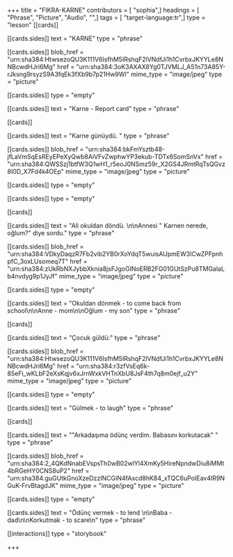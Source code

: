 +++
title = "FIKRA-KARNE"
contributors = [ "sophia",]
headings = [ "Phrase", "Picture", "Audio", "",]
tags = [ "target-language:tr",]
type = "lesson"
[[cards]]

[[cards.sides]]
text = "KARNE"
type = "phrase"

[[cards.sides]]
blob_href = "urn:sha384:HtwsezoQU3K111V6IsfhM5IRshqF2lVNdfJi1h1CvrbxJKYYLe8NNBcwdHJri6Mg"
href = "urn:sha384:3oK3AXAX8Yg0TJVMLJ_A51n73A85Y-rJksng9rsyzS9A3fqEk3fXb9b7p21Hw9Wl"
mime_type = "image/jpeg"
type = "picture"

[[cards.sides]]
type = "empty"

[[cards.sides]]
text = "Karne - Report card"
type = "phrase"

[[cards]]

[[cards.sides]]
text = "Karne günüydü. "
type = "phrase"

[[cards.sides]]
blob_href = "urn:sha384:bkFmYsztb48-jfLaVmSqEsREyEPeXyQwb8AiVFvZwphwYP3ekub-TDTx6SomSnVx"
href = "urn:sha384:QWSSzj1btfW3Q1wH1_r5eoJ0NSmz59r_X2GS4JRmtRqTsQGvz8I0D_X7Fd4k4OEp"
mime_type = "image/jpeg"
type = "picture"

[[cards.sides]]
type = "empty"

[[cards.sides]]
type = "empty"

[[cards]]

[[cards.sides]]
text = "Ali okuldan döndü. \n\nAnnesi \" Karnen nerede, oğlum?\" diye sordu."
type = "phrase"

[[cards.sides]]
blob_href = "urn:sha384:VDkyDaqzR7Fb2vib2YB0rXoYdqT5wuisAUpmEW3ICwZPFpnhpfC_3oxLUsomeq7T"
href = "urn:sha384:zUkRbNXJybbXknia8jsFJgoGINoERB2FG01GUtSzPu8TMGalaLb4nvdyg9p1JyJf"
mime_type = "image/jpeg"
type = "picture"

[[cards.sides]]
type = "empty"

[[cards.sides]]
text = "Okuldan dönmek - to come back from school\n\nAnne - mom\n\nOğlum - my son"
type = "phrase"

[[cards]]

[[cards.sides]]
text = "Çocuk güldü:"
type = "phrase"

[[cards.sides]]
blob_href = "urn:sha384:HtwsezoQU3K111V6IsfhM5IRshqF2lVNdfJi1h1CvrbxJKYYLe8NNBcwdHJri6Mg"
href = "urn:sha384:r3zfVsEq6k-85eFi_wKLbF2eXsKqjv6xJrnWxkVHTnXbU8JsF4th7q8m0ejf_u2Y"
mime_type = "image/jpeg"
type = "picture"

[[cards.sides]]
type = "empty"

[[cards.sides]]
text = "Gülmek - to laugh"
type = "phrase"

[[cards]]

[[cards.sides]]
text = "\"Arkadaşıma ödünç verdim. Babasını korkutacak\" "
type = "phrase"

[[cards.sides]]
blob_href = "urn:sha384:2_4QKdNnabEVspsTh0wB02wlYl4XmKy5HireNpndwDiu8iMMt4bRGeHY0CNS8uP2"
href = "urn:sha384:guGUtkGnoXzeDzzINCGiN4fAxcd8hK84_xTQC6uPoIEav4IR9NGuK-FrvBtagdJK"
mime_type = "image/jpeg"
type = "picture"

[[cards.sides]]
type = "empty"

[[cards.sides]]
text = "Ödünç vermek - to lend \n\nBaba - dad\n\nKorkutmak - to scare\n"
type = "phrase"

[[interactions]]
type = "storybook"

+++
